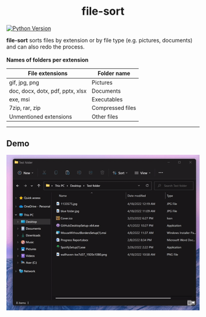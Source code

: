 <h1 align="center">file-sort</h1> 

[![Python Version](https://img.shields.io/badge/Python-3.10.2-blue)](https://github.com/chaotic-braindead/file-sort)


**file-sort** sorts files by extension or by file type (e.g. pictures, documents) and can also redo the process.<br /><br />
**Names of folders per extension**

|   File extensions                 | Folder name  |
| -------------------               | ------------ |
| gif, jpg, png                     |   Pictures   |
| doc, docx, dotx, pdf, pptx, xlsx  |  Documents   |
| exe, msi                          | Executables  |
| 7zip, rar, zip                    | Compressed files |
| Unmentioned extensions            | Other files  | 

***

<h2>Demo</h2>
<img src="https://github.com/chaotic-braindead/file-sort/blob/main/demo/demo.gif?raw=true">
